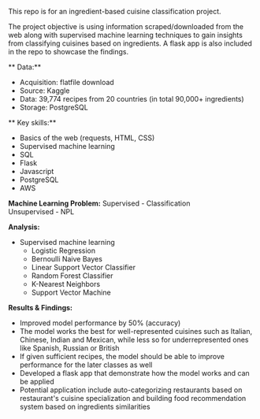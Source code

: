 
This repo is for an ingredient-based cuisine classification project.

The project objective is using information scraped/downloaded from the web along with supervised machine learning techniques to gain insights from classifying cuisines based on ingredients. A flask app is also included in the repo to showcase the findings.

** Data:** 
 * Acquisition: flatfile download  
 * Source: Kaggle 
 * Data: 39,774 recipes from 20 countries (in total 90,000+ ingredients) 
 * Storage: PostgreSQL 
 
** Key skills:** 
 * Basics of the web (requests, HTML, CSS) 
 * Supervised machine learning 
 * SQL
 * Flask
 * Javascript  
 * PostgreSQL 
 * AWS 
	
**Machine Learning Problem:** 
Supervised - Classification   
Unsupervised - NPL 

**Analysis:** 
 * Supervised machine learning
	* Logistic Regression 
	* Bernoulli Naive Bayes 
 	* Linear Support Vector Classifier 
	* Random Forest Classifier 
	* K-Nearest Neighbors
	* Support Vector Machine
	
**Results & Findings:**  
 * Improved model performance by 50% (accuracy) 
 * The model works the best for well-represented cuisines such as Italian, Chinese, Indian and Mexican, while less so for underrepresented ones like Spanish, Russian or British
 * If given sufficient recipes, the model should be able to improve performance for the later classes as well 
 * Developed a flask app that demonstrate how the model works and can be applied
 * Potential application include auto-categorizing restaurants based on restaurant's cuisine specialization and building food recommendation system based on ingredients similarities 
